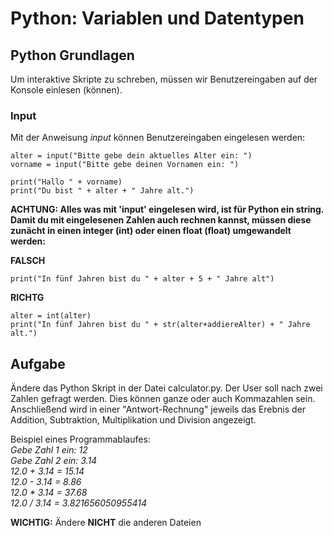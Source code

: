# Python: Variablen und Datentypen

## Python Grundlagen
Um interaktive Skripte zu schreben, müssen wir Benutzereingaben auf der Konsole einlesen (können).

### Input
Mit der Anweisung *input* können Benutzereingaben eingelesen werden:
```
alter = input("Bitte gebe dein aktuelles Alter ein: ")
vorname = input("Bitte gebe deinen Vornamen ein: ")

print("Hallo " + vorname)
print("Du bist " + alter + " Jahre alt.")
```

**ACHTUNG: Alles was mit 'input' eingelesen wird, ist für Python ein string. Damit du mit eingelesenen Zahlen auch rechnen kannst, müssen diese zunächt in einen integer (int) oder einen float (float) umgewandelt werden:** 

**FALSCH**    
```
print("In fünf Jahren bist du " + alter + 5 + " Jahre alt")
```

**RICHTG**    
```
alter = int(alter)
print("In fünf Jahren bist du " + str(alter+addiereAlter) + " Jahre alt.")
```

## Aufgabe
Ändere das Python Skript in der Datei calculator.py. Der User soll nach zwei Zahlen gefragt werden. Dies können ganze oder auch Kommazahlen sein. Anschließend wird in einer "Antwort-Rechnung" jeweils das Erebnis der Addition, Subtraktion, Multiplikation und Division angezeigt. 

Beispiel eines Programmablaufes:  
*Gebe Zahl 1 ein: 12  
Gebe Zahl 2 ein: 3.14  
12.0 + 3.14 = 15.14  
12.0 - 3.14 = 8.86  
12.0 * 3.14 = 37.68  
12.0 / 3.14 = 3.821656050955414*

**WICHTIG:** Ändere **NICHT** die anderen Dateien
